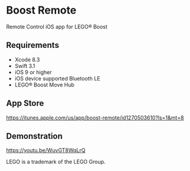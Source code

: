 # Boost Remote
Remote Control iOS app for LEGO® Boost

## Requirements
- Xcode 8.3
- Swift 3.1
- iOS 9 or higher
- iOS device supported Bluetooth LE
- LEGO® Boost Move Hub

## App Store
https://itunes.apple.com/us/app/boost-remote/id1270503610?ls=1&mt=8

## Demonstration
https://youtu.be/WuvGT8WqLrQ

LEGO is a trademark of the LEGO Group.
